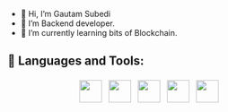 - 👋 Hi, I’m Gautam Subedi
- 👀 I’m Backend developer.
- 🌱 I’m currently learning bits of Blockchain.



## 🧰 Languages and Tools:
<p align="center">
  <img src="https://cdn.jsdelivr.net/gh/devicons/devicon/icons/python/python-original.svg" height="40" style="vertical-align:top; margin:4px" />
  <img src="https://cdn.jsdelivr.net/gh/devicons/devicon/icons/javascript/javascript-original.svg" height="40" style="vertical-align:top; margin:4px" />
  <img src="https://cdn.jsdelivr.net/gh/devicons/devicon/icons/vscode/vscode-original.svg" height="40" style="vertical-align:top; margin:4px" />
  <img src="https://cdn.jsdelivr.net/gh/devicons/devicon/icons/docker/docker-original-wordmark.svg" height="40" style="vertical-align:top; margin:4px" />
  <img src="https://cdn.jsdelivr.net/gh/devicons/devicon/icons/go/go-original.svg" height="40" style="vertical-align:top; margin:4px" />
</p>

<!---
gautam2002/gautam2002 is a ✨ special ✨ repository because its `README.md` (this file) appears on your GitHub profile.
You can click the Preview link to take a look at your changes.
--->
